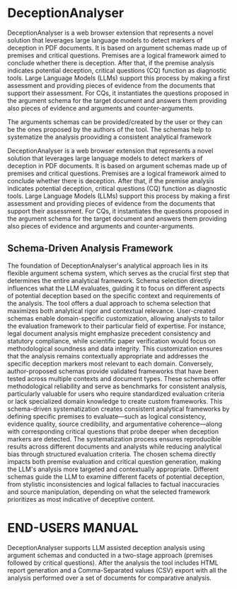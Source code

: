 # DeceptionAnalyser

DeceptionAnalyser is a web browser extension that represents a novel solution that leverages large language models to detect markers of deception in PDF documents. It is based on argument schemas made up of premises and critical questions. Premises are a logical framework aimed to conclude whether there is deception. After that, if the premise analysis indicates potential deception, critical questions (CQ) function as diagnostic tools. Large Language Models (LLMs) support this process by making a first assessment and providing pieces of evidence from the documents that support their assessment. For CQs, it instantiates the questions proposed in the argument schema for the target document and answers them providing also pieces of evidence and arguments and counter-arguments.

The arguments schemas can be provided/created by the user or they can be the ones proposed by the authors of the tool. The schemas help to systematize the analysis prooviding a consistent analytical framework

DeceptionAnalyser is a web browser extension that represents a novel solution that leverages large language models to detect markers of deception in PDF documents. It is based on argument schemas made up of premises and critical questions. Premises are a logical framework aimed to conclude whether there is deception. After that, if the premise analysis indicates potential deception, critical questions (CQ) function as diagnostic tools. Large Language Models (LLMs) support this process by making a first assessment and providing pieces of evidence from the documents that support their assessment. For CQs, it instantiates the questions proposed in the argument schema for the target document and answers them providing also pieces of evidence and arguments and counter-arguments.

## Schema-Driven Analysis Framework
The foundation of DeceptionAnalyser's analytical approach lies in its flexible argument schema system, which serves as the crucial first step that determines the entire analytical framework. Schema selection directly influences what the LLM evaluates, guiding it to focus on different aspects of potential deception based on the specific context and requirements of the analysis.
The tool offers a dual approach to schema selection that maximizes both analytical rigor and contextual relevance. User-created schemas enable domain-specific customization, allowing analysts to tailor the evaluation framework to their particular field of expertise. For instance, legal document analysis might emphasize precedent consistency and statutory compliance, while scientific paper verification would focus on methodological soundness and data integrity. This customization ensures that the analysis remains contextually appropriate and addresses the specific deception markers most relevant to each domain.
Conversely, author-proposed schemas provide validated frameworks that have been tested across multiple contexts and document types. These schemas offer methodological reliability and serve as benchmarks for consistent analysis, particularly valuable for users who require standardized evaluation criteria or lack specialized domain knowledge to create custom frameworks.
This schema-driven systematization creates consistent analytical frameworks by defining specific premises to evaluate—such as logical consistency, evidence quality, source credibility, and argumentative coherence—along with corresponding critical questions that probe deeper when deception markers are detected. The systematization process ensures reproducible results across different documents and analysts while reducing analytical bias through structured evaluation criteria.
The chosen schema directly impacts both premise evaluation and critical question generation, making the LLM's analysis more targeted and contextually appropriate. Different schemas guide the LLM to examine different facets of potential deception, from stylistic inconsistencies and logical fallacies to factual inaccuracies and source manipulation, depending on what the selected framework prioritizes as most indicative of deceptive content.

# END-USERS MANUAL
DeceptionAnalyser supports LLM assisted deception analysis using argument schemas and conducted in a two-stage approach (premises followed by critical questions). After the analysis the tool includes HTML report generation and a Comma-Separated values (CSV) export with all the analysis performed over a set of documents for comparative analysis.

